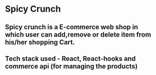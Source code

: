 # Spicy Crunch 

## Spicy crunch is a E-commerce web shop in which user can add,remove or delete item from his/her shopping Cart.

## Tech stack used - React, React-hooks and commerce api (for managing the products)